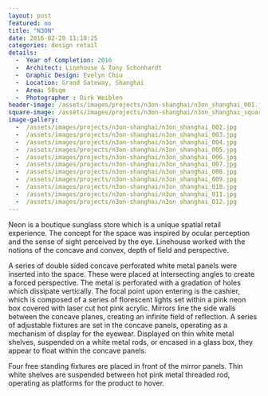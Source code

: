 ```yaml
---
layout: post
featured: no
title: "N3ON"
date: 2016-02-20 11:10:25
categories: design retail
details:
  -  Year of Completion: 2016
  -  Architect: Linehouse & Tony Schonhardt
  -  Graphic Design: Evelyn Chiu
  -  Location: Grand Gateway, Shanghai
  -  Area: 50sqm
  -  Photographer : Dirk Weiblen
header-image: /assets/images/projects/n3on-shanghai/n3on_shanghai_001.jpg
square-image: /assets/images/projects/n3on-shanghai/n3on_shanghai_square.jpg
image-gallery:
  -  /assets/images/projects/n3on-shanghai/n3on_shanghai_002.jpg
  -  /assets/images/projects/n3on-shanghai/n3on_shanghai_003.jpg
  -  /assets/images/projects/n3on-shanghai/n3on_shanghai_004.jpg
  -  /assets/images/projects/n3on-shanghai/n3on_shanghai_005.jpg
  -  /assets/images/projects/n3on-shanghai/n3on_shanghai_006.jpg
  -  /assets/images/projects/n3on-shanghai/n3on_shanghai_007.jpg
  -  /assets/images/projects/n3on-shanghai/n3on_shanghai_008.jpg
  -  /assets/images/projects/n3on-shanghai/n3on_shanghai_009.jpg
  -  /assets/images/projects/n3on-shanghai/n3on_shanghai_010.jpg
  -  /assets/images/projects/n3on-shanghai/n3on_shanghai_011.jpg
  -  /assets/images/projects/n3on-shanghai/n3on_shanghai_012.jpg
---
```

Neon is a boutique sunglass store which is a unique spatial retail experience. The concept for the space was inspired by ocular perception and the sense of sight perceived by the eye. Linehouse worked with the notions of the concave and convex, depth of field and perspective.

A series of double sided concave perforated white metal panels were inserted into the space. These were placed at intersecting angles to create a forced perspective. The metal is perforated with a gradation of holes which dissipate vertically. The focal point upon entering is the cashier, which is composed of a series of florescent lights set within a pink neon box covered with laser cut hot pink acrylic. Mirrors line the side walls between the concave planes, creating an infinite field of reflection.
A series of adjustable fixtures are set in the concave panels, operating as a mechanism of display for the eyewear. Displayed on thin white metal shelves, suspended on a white metal rods, or encased in a glass box, they appear to float within the concave panels.

Four free standing fixtures are placed in front of the mirror panels. Thin white shelves are suspended between hot pink metal threaded rod, operating as platforms for the product to hover.